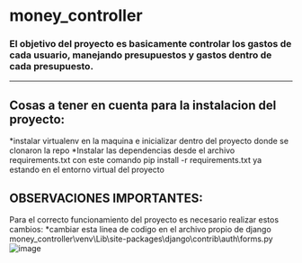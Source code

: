 # money_controller
### El objetivo del proyecto es basicamente controlar los gastos de cada usuario, manejando presupuestos y gastos dentro de cada presupuesto.

******************
## Cosas a tener en cuenta para la instalacion del proyecto:
  *instalar virtualenv en la maquina e inicializar dentro del proyecto donde se clonaron la repo
  *Instalar las dependencias desde el archivo requirements.txt con este comando pip install -r requirements.txt ya estando en el entorno virtual del proyecto
  
## OBSERVACIONES IMPORTANTES:
Para el correcto funcionamiento del proyecto es necesario realizar estos cambios:
*cambiar esta linea de codigo en el archivo propio de django money_controller\venv\Lib\site-packages\django\contrib\auth\forms.py
![image](https://user-images.githubusercontent.com/67200281/217678904-c4669cca-1465-457e-8d4d-ad9a915b7cda.png)



